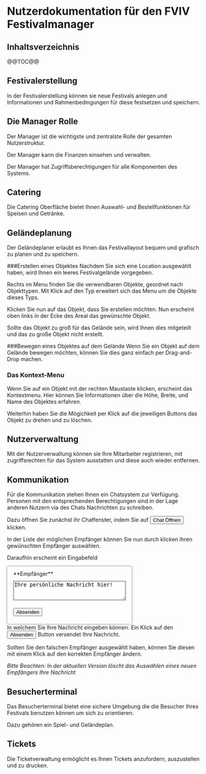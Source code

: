 # Nutzerdokumentation für den FVIV Festivalmanager

## Inhaltsverzeichnis

@@TOC@@

## Festivalerstellung
In der Festivalerstellung können sie neue Festivals anlegen und Informationen und Rahmenbedingungen für diese festsetzen und speichern.
## Die Manager Rolle
Der Manager ist die wichtigste und zentralste Rolle der gesamten Nutzerstruktur.

Der Manager kann die Finanzen einsehen und verwalten.

Der Manager hat Zugriffsberechtigungen für alle Komponenten des Systems.
## Catering
Die Catering Oberfläche bietet Ihnen Auswahl- und Bestellfunktionen für Speisen und Getränke.
## Geländeplanung
Der Geländeplaner erlaubt es Ihnen das Festivallayout bequem und grafisch zu planen und zu speichern.

###Erstellen eines Objektes
Nachdem Sie sich eine Location ausgewählt haben, wird Ihnen ein leeres Festivalgelände vorgegeben. 

Rechts im Menu finden Sie die verwendbaren Objekte, geordnet nach Objekttypen. Mit Klick auf den Typ erweitert sich das Menu um die Objekte dieses Typs.

Klicken Sie nun auf das Objekt, dass Sie erstellen möchten. Nun erscheint oben links in der Ecke des Areal das gewünschte Objekt. 

Sollte das Objekt zu groß für das Gelände sein, wird Ihnen dies mitgeteilt und das zu große Objekt nicht erstellt. 

###Bewegen eines Objektes auf dem Gelände
Wenn Sie ein Objekt auf dem Gelände bewegen möchten, können Sie dies ganz einfach per Drag-and-Drop machen. 

### Das Kontext-Menu
Wenn Sie auf ein Objekt mit der rechten Maustaste klicken, erscheint das Kontextmenu. Hier können Sie Informationen über die Höhe, Breite, und Name des Objektes erfahren. 

Weiterhin haben Sie die Mögichkeit per Klick auf die jeweiligen Buttons das Objekt zu drehen und zu löschen.
## Nutzerverwaltung
Mit der Nutzerverwaltung können sie Ihre Mitarbeiter registrieren, mit zugriffsrechten für das System ausstatten und diese auch wieder entfernen.
## Kommunikation
Für die Kommunikation stehen Ihnen ein Chatsystem zur Verfügung. Personen mit den entsprechenden Berechtigungen sind in der Lage anderen Nutzern via des Chats Nachrichten zu schreiben.

Dazu öffnen Sie zunächst ihr Chatfenster, indem Sie auf <button>Chat Öffnen</button> klicken.

In der Liste der möglichen Empfänger können Sie nun durch klicken ihren gewünschten Empfänger auswählen.

Daraufhin erscheint ein Eingabefeld
<div style="border:1px solid #CCCCCC;border-radius:5px;box-shadow:0 0 5px #999999;padding:10px 15px;float:left;"><div>**Empfänger**</div><textarea style="box-shadow:0 0 5px #999999 inset;margin:10px 0" rows=3 cols=34>Ihre persönliche Nachricht hier!</textarea><button style="display:block;margin:10px 0;">Absenden</button>
</div>
<div style="clear:both;"></div>
In welchem Sie Ihre Nachricht eingeben können. Ein Klick auf den <button>Absenden</button> Button versendet Ihre Nachricht.

Sollten Sie den falschen Empfänger ausgewählt haben, können Sie diesen mit einem Klick auf den korrekten Empfänger ändern.

*Bitte Beachten: In der aktuellen Version löscht das Auswählen eines neuen Empfängers Ihre Nachricht*

## Besucherterminal
Das Besucherterminal bietet eine sichere Umgebung die die Besucher Ihres Festivals benutzen können um sich zu orientieren.

Dazu gehören ein Spiel- und Geländeplan.
## Tickets
Die Ticketverwaltung ermöglicht es Ihnen Tickets anzufordern, auszustellen und zu drucken.
